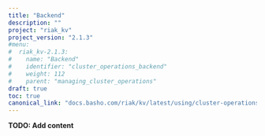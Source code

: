 ```yaml
---
title: "Backend"
description: ""
project: "riak_kv"
project_version: "2.1.3"
#menu:
#  riak_kv-2.1.3:
#    name: "Backend"
#    identifier: "cluster_operations_backend"
#    weight: 112
#    parent: "managing_cluster_operations"
draft: true
toc: true
canonical_link: "docs.basho.com/riak/kv/latest/using/cluster-operations/backend.md"
---
```


**TODO: Add content**
